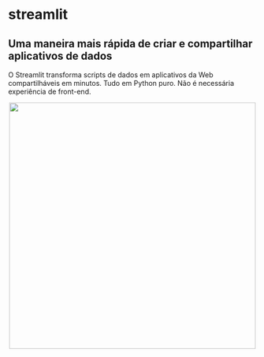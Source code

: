 # streamlit

## Uma maneira mais rápida de criar e compartilhar aplicativos de dados ##

O Streamlit transforma scripts de dados em aplicativos da Web compartilháveis ​​em minutos.
Tudo em Python puro. Não é necessária experiência de front-end.

<div align="center">
<img src="https://user-images.githubusercontent.com/87787728/170304522-c43cc6f7-c762-4698-a36e-871b854cea14.jpg" width="500px" />
</div>

